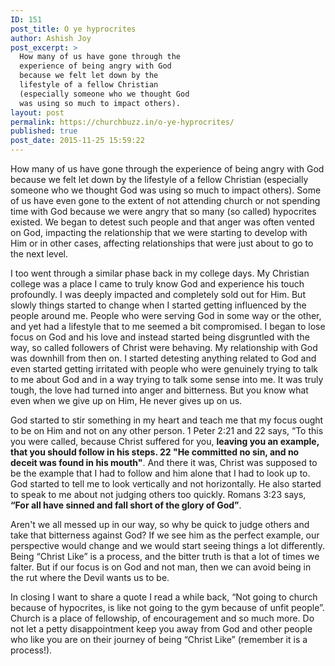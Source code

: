 ```yaml
---
ID: 151
post_title: O ye hyprocrites
author: Ashish Joy
post_excerpt: >
  How many of us have gone through the
  experience of being angry with God
  because we felt let down by the
  lifestyle of a fellow Christian
  (especially someone who we thought God
  was using so much to impact others).
layout: post
permalink: https://churchbuzz.in/o-ye-hyprocrites/
published: true
post_date: 2015-11-25 15:59:22
---
```

How many of us have gone through the experience of being angry with God because we felt let down by the lifestyle of a fellow Christian (especially someone who we thought God was using so much to impact others). Some of us have even gone to the extent of not attending church or not spending time with God because we were angry that so many (so called) hypocrites existed. We began to detest such people and that anger was often vented on God, impacting the relationship that we were starting to develop with Him or in other cases, affecting relationships that were just about to go to the next level.

I too went through a similar phase back in my college days. My Christian college was a place I came to truly know God and experience his touch profoundly. I was deeply impacted and completely sold out for Him. But slowly things started to change when I started getting influenced by the people around me. People who were serving God in some way or the other, and yet had a lifestyle that to me seemed a bit compromised. I began to lose focus on God and his love and instead started being disgruntled with the way, so called followers of Christ were behaving. My relationship with God was downhill from then on. I started detesting anything related to God and even started getting irritated with people who were genuinely trying to talk to me about God and in a way trying to talk some sense into me. It was truly tough, the love had turned into anger and bitterness. But you know what even when we give up on Him, He never gives up on us.

God started to stir something in my heart and teach me that my focus ought to be on Him and not on any other person. 1 Peter 2:21 and 22 says, “To this you were called, because Christ suffered for you, <strong>leaving you an example, that you should follow in his steps. 22 "He committed no sin, and no deceit was found in his mouth"</strong>. And there it was, Christ was supposed to be the example that I had to follow and him alone that I had to look up to. God started to tell me to look vertically and not horizontally. He also started to speak to me about not judging others too quickly. Romans 3:23 says, <strong>“For all have sinned and fall short of the glory of God”</strong>.

Aren't we all messed up in our way, so why be quick to judge others and take that bitterness against God? If we see him as the perfect example, our perspective would change and we would start seeing things a lot differently. Being “Christ Like” is a process, and the bitter truth is that a lot of times we falter. But if our focus is on God and not man, then we can avoid being in the rut where the Devil wants us to be.

In closing I want to share a quote I read a while back, “Not going to church because of hypocrites, is like not going to the gym because of unfit people”. Church is a place of fellowship, of encouragement and so much more. Do not let a petty disappointment keep you away from God and other people who like you are on their journey of being “Christ Like” (remember it is a process!).